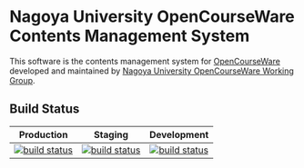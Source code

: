 Nagoya University OpenCourseWare Contents Management System
=====================================================

This software is the contents management system for [OpenCourseWare](http://www.oeconsortium.org/) developed and maintained by [Nagoya University OpenCourseWare Working Group](//ocw.nagoya-u.jp/).


Build Status
------------

| Production  |   Staging   | Development |
|:-----------:|:-----------:|:-----------:|
|[![build status](https://gitlab.ocw.media.nagoya-u.ac.jp/NUOCW/ocw-cms/badges/master/build.svg)](https://gitlab.ocw.media.nagoya-u.ac.jp/NUOCW/ocw-cms/commits/master)|[![build status](https://gitlab.ocw.media.nagoya-u.ac.jp/NUOCW/ocw-cms/badges/staging/build.svg)](https://gitlab.ocw.media.nagoya-u.ac.jp/NUOCW/ocw-cms/commits/staging)|[![build status](https://gitlab.ocw.media.nagoya-u.ac.jp/NUOCW/ocw-cms/badges/development/build.svg)](https://gitlab.ocw.media.nagoya-u.ac.jp/NUOCW/ocw-cms/commits/development)|
